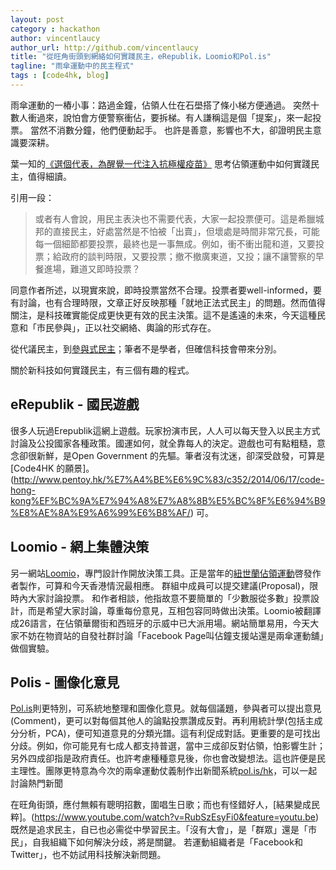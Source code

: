 ```yaml
---
layout: post
category : hackathon
author: vincentlaucy
author_url: http://github.com/vincentlaucy
title: "從旺角街頭到網絡如何實踐民主，eRepublik，Loomio和Pol.is"
tagline: "雨傘運動中的民主程式"
tags : [code4hk, blog]
---
```



雨傘運動的一樁小事：路過金鐘，佔領人仕在石壆搭了條小梯方便通過。
突然十數人衝過來，說怕會方便警察衝佔，要拆梯。有人謙稱這是個「提案」，來一起投票。
當然不消數分鐘，他們便動起手。
也許是善意，影響也不大，卻證明民主意識要深耕。


葉一知的[《選個代表，為醒覺一代注入抗極權疫苗》](http://www.inmediahk.net/node/1026783)
思考佔領運動中如何實踐民主，值得細讀。

引用一段：
>或者有人會說，用民主表決也不需要代表，大家一起投票便可。這是希臘城邦的直接民主，好處當然是不怕被「出賣」，但壞處是時間非常冗長，可能每一個細節都要投票，最終也是一事無成。例如，衝不衝出龍和道，又要投票；給政府的談判時限，又要投票；撤不撤廣東道，又投；讓不讓警察的早餐進場，難道又即時投票？

同意作者所述，以現實來說，即時投票當然不合理。投票者要well-informed，要有討論，也有合理時限，文章正好反映那種「就地正法式民主」的問題。然而值得關注，是科技確實能促成更快更有效的民主決策。這不是遙遠的未來，今天這種民意和「市民參與」，正以社交網絡、輿論的形式存在。

從代議民主，到[參與式民主](https://en.wikipedia.org/wiki/Participatory_democracy)；筆者不是學者，但確信科技會帶來分別。 

關於新科技如何實踐民主，有三個有趣的程式。

## eRepublik - 國民遊戲
很多人玩過Erepublik這網上遊戲。玩家扮演市民，人人可以每天登入以民主方式討論及公投國家各種政策。國運如何，就全靠每人的決定。遊戲也可有點粗糙，意念卻很新鮮，是Open Government 的先驅。筆者沒有沈迷，卻深受啟發，可算是[Code4HK 的願景]。(http://www.pentoy.hk/%E7%A4%BE%E6%9C%83/c352/2014/06/17/code-hong-kong%EF%BC%9A%E7%94%A8%E7%A8%8B%E5%BC%8F%E6%94%B9%E8%AE%8A%E9%A6%99%E6%B8%AF/)
可。

## Loomio - 網上集體決策
另一網站[Loomio](https://www.loomio.org/)，專門設計作開放決策工具。正是當年的[紐世蘭佔領運動](https://en.wikipedia.org/wiki/Occupy_protests_in_New_Zealand)啓發作者製作，可算和今天香港情況最相應。 群組中成員可以提交建議(Proposal)，限時內大家討論投票。
和作者相談，他指故意不要簡單的「少數服從多數」投票設計，而是希望大家討論，尊重每份意見，互相包容同時做出決策。Loomio被翻譯成26語言，在佔領華爾街和西班牙的示威中已大派用場。網站簡單易用，今天大家不妨在物資站的自發社群討論「Facebook Page叫佔鐘支援站還是兩傘運動舖」做個實驗。

## Polis - 圖像化意見
[Pol.is](http://pol.is)則更特別，可系統地整理和圖像化意見。就每個議題，參與者可以提出意見(Comment)，更可以對每個其他人的論點投票讚成反對。再利用統計學(包括主成分分析，PCA)，便可知道意見的分類光譜。這有利促成對話。更重要的是可找出分歧。例如，你可能見有七成人都支持普選，當中三成卻反對佔領，怕影響生計；另外四成卻指是政府責任。也許考慮種種意見後，你也會改變想法。這也許便是民主理性。團隊更特意為今次的兩傘運動仗義制作出新聞系統[pol.is/hk](http://blog.code4.hk/tutorial/2014/10/07/pol-is-hk-tutorial/)，可以一起討論熱門新聞


在旺角街頭，應付無賴有聰明招數，圍唱生日歌；而也有怪錯好人，[結果變成民粹]。(https://www.youtube.com/watch?v=RubSzEsyFi0&feature=youtu.be)
既然是追求民主，自已也必需從中學習民主。「沒有大會」，是「群眾」還是「市民」，自我組織下如何解決分歧，將是關鍵。 若運動組織者是「Facebook和Twitter」，也不妨試用科技解決新問題。
